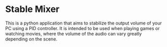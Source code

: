 # Stable Mixer

This is a python application that aims to stabilize the output volume of your PC using a PID controller. It is intended to be used when playing games or watching movies, where the volume of the audio can vary greatly depending on the scene.
